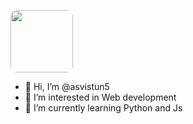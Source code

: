 <image src="https://github.com/asvistun5/asvistun5.github.io/raw/main/Logo.png" width="100" height="100" style="border-radius: 10px;"></image>

- 👋 Hi, I’m @asvistun5
- 👀 I’m interested in Web development
- 🌱 I’m currently learning Python and Js


